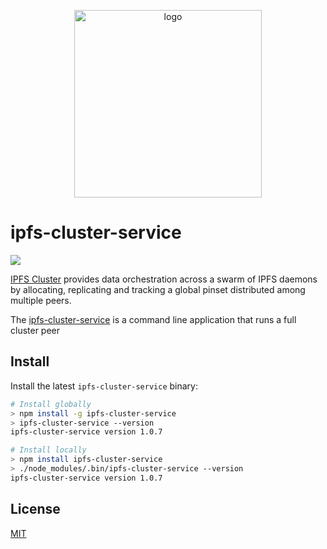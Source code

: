 <p align="center">
<img src="https://ipfscluster.io/cluster/png/IPFS_Cluster_color_no_text.png" alt="logo" width="300" height="300" />
</p>

# ipfs-cluster-service

[![](https://img.shields.io/badge/project-ipfs--cluster-ef5c43.svg?style=flat-square)](https://ipfscluster.io/documentation/reference/service/)

[IPFS Cluster](https://ipfscluster.io) provides data orchestration across a swarm of IPFS daemons by allocating, replicating and tracking a global pinset distributed among multiple peers.

The [ipfs-cluster-service](https://ipfscluster.io/documentation/reference/service/) is a command line application that runs a full cluster peer

## Install

Install the latest `ipfs-cluster-service` binary:

```sh
# Install globally
> npm install -g ipfs-cluster-service
> ipfs-cluster-service --version
ipfs-cluster-service version 1.0.7

# Install locally
> npm install ipfs-cluster-service
> ./node_modules/.bin/ipfs-cluster-service --version
ipfs-cluster-service version 1.0.7
```

## License

[MIT](LICENSE)
